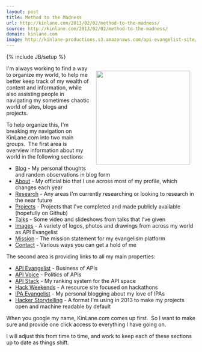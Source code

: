 ```yaml
---
layout: post
title: Method to the Madness
url: http://kinlane.com/2013/02/02/method-to-the-madness/
source: http://kinlane.com/2013/02/02/method-to-the-madness/
domain: kinlane.com
image: http://kinlane-productions.s3.amazonaws.com/api-evangelist-site/blog/global-gears.jpg
---
```

{% include JB/setup %}<p><!DOCTYPE html PUBLIC "-//W3C//DTD XHTML 1.0 Transitional//EN"
    "http://www.w3.org/TR/xhtml1/DTD/xhtml1-transitional.dtd">
<html xmlns="http://www.w3.org/1999/xhtml">
  <head>
    <title></title>
  </head>
  <body>
    <p>
      <img style="padding: 15px;" src="https://s3.amazonaws.com/kinlane-productions/global-gears.jpg" alt="" width="250" align="right" />
    </p>
    <p>
      I'm always working to find a way to organize my world, to help me better keep track of my wealth of content and information, while also assisting people in navigating my sometimes chaotic world
      of sites, blogs and projects.
    </p>
    <p>
      To help organize this, I'm breaking my navigation on KinLane.com into two main groups. &nbsp;The first area is overview information about my world in the following sections:
    </p>
    <ul class="mainlist">
      <li class="page_item current_page_item">
        <a title="Home" href="/index.php">Blog</a>&nbsp;- My personal thoughts and random observations in blog form
      </li>
      <li class="page_item page-item-2">
        <a title="About" href="/about/">About</a>&nbsp;- My official bio that I use across most of my profile, which changes each year
      </li>
      <li class="page_item page-item-2">
        <a title="Research" href="/research.php">Research</a>&nbsp;- Any areas I'm currently researching or looking to research in the near future
      </li>
      <li class="page_item page-item-2">
        <a title="Projects" href="/projects.php">Projects</a>&nbsp;- Projects that I've completed and made publicly available (hopefully on Github)
      </li>
      <li class="page_item page-item-2">
        <a title="Talks" href="/talks.php">Talks</a>&nbsp;- Some video and slideshows from talks that I've given
      </li>
      <li class="page_item page-item-2">
        <a title="Talks" href="/images.php">Images</a>&nbsp;- A variety of logos, photos and drawings from across my world as API Evangelist
      </li>
      <li class="page_item page-item-2">
        <a title="Mission" href="/mission.php">Mission</a>&nbsp;- The mission statement for my evangelism platform
      </li>
      <li class="page_item page-item-2">
        <a title="Contact" href="/contact/">Contact</a>&nbsp;- Various ways you can get a hold of me
      </li>
    </ul>
    <p>
      The second area is providing links to all my main properties:
    </p>
    <ul class="mainlist">
      <li>
        <a href="http://apievangelist.com/" target="_blank">API Evangelist</a>&nbsp;- Business of APIs
      </li>
      <li>
        <a href="http://apivoice.com/" target="_blank">API Voice</a>&nbsp;- Politics of APIs
      </li>
      <li>
        <a href="http://theapistack.com/" target="_blank">API Stack</a>&nbsp;- My ranking system for the API space
      </li>
      <li>
        <a href="http://hackweekends.com/" target="_blank">Hack Weekends</a>&nbsp;- A resource site focused on hackathons
      </li>
      <li>
        <a href="http://ipaevangelist.com/" target="_blank">IPA Evangelist</a>&nbsp;- My personal blogging about my love of IPAs
      </li>
      <li>
        <a href="http://hackerstorytelling.com/" target="_blank">Hacker Storytelling</a>&nbsp;- A format I'm using in 2013 to make my projects open and machine readable by default
      </li>
    </ul>
    <p>
      When you google my name, KinLane.com comes up first. &nbsp;So I want to make sure and provide one click access to everything I have going on. &nbsp;
    </p>
    <p>
      I will adjust this from time to time, and work to keep each of these sections up to date as things shift.
    </p>
  </body>
</html></p>
